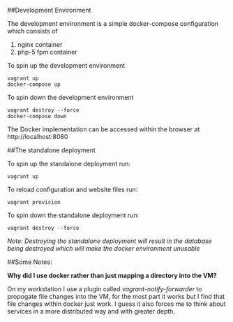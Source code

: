 ##Development Environment

The development environment is a simple docker-compose configuration which consists of 

1. nginx container 
2. php-5 fpm container 

To spin up the development environment

```
vagrant up
docker-compose up
```

To spin down the development environment

```
vagrant destroy --force
docker-compose down
```

The Docker implementation can be accessed within the browser at http://localhost:8080

##The standalone deployment

To spin up the standalone deployment run:

```
vagrant up
```

To reload configuration and website files run:

```
vagrant provision
```

To spin down the standalone deployment run:

```
vagrant destroy --force
```

*Note: Destroying the standalone deployment will result in the database being destroyed which will make the docker environment unusable*

##Some Notes:

**Why did I use docker rather than just mapping a directory into the VM?**

On my workstation I use a plugin called *vagrant-notify-forwarder* to propogate file changes into the VM, for the most part it works but I find that file changes within docker just work. I guess it also forces me to think about services in a more distributed way and with greater depth. 
